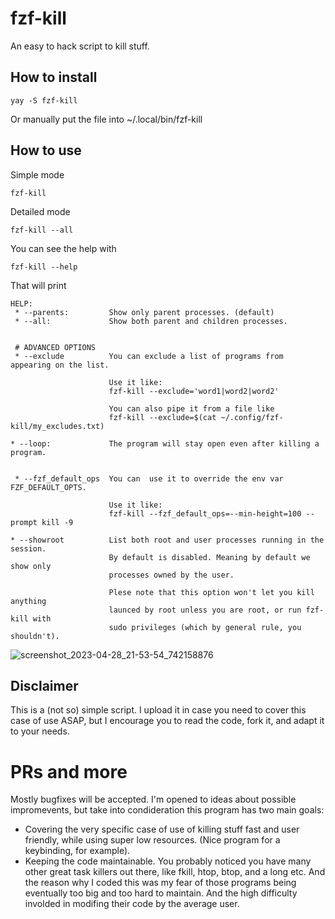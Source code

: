 # fzf-kill
An easy to hack script to kill stuff. 

## How to install

    yay -S fzf-kill

Or manually put the file into ~/.local/bin/fzf-kill

## How to use

Simple mode
    
    fzf-kill

Detailed mode

    fzf-kill --all

You can see the help with

    fzf-kill --help

That will print

```
HELP:
 * --parents:         Show only parent processes. (default)
 * --all:             Show both parent and children processes.


 # ADVANCED OPTIONS
 * --exclude          You can exclude a list of programs from appearing on the list.
                      
                      Use it like:
                      fzf-kill --exclude='word1|word2|word2'

                      You can also pipe it from a file like
                      fzf-kill --exclude=$(cat ~/.config/fzf-kill/my_excludes.txt)

* --loop:             The program will stay open even after killing a program.


 * --fzf_default_ops  You can  use it to override the env var FZF_DEFAULT_OPTS.
                     
                      Use it like:
                      fzf-kill --fzf_default_ops=--min-height=100 --prompt kill -9 

* --showroot          List both root and user processes running in the session.
                      By default is disabled. Meaning by default we show only 
                      processes owned by the user. 

                      Plese note that this option won't let you kill anything
                      launced by root unless you are root, or run fzf-kill with
                      sudo privileges (which by general rule, you shouldn't).
```

![screenshot_2023-04-28_21-53-54_742158876](https://user-images.githubusercontent.com/3357792/235240651-2d20db69-88f8-410e-aca2-d40e34934068.png)

## Disclaimer
This is a (not so) simple script. I upload it in case you need to cover this case of use ASAP, but I encourage you to read the code, fork it, and adapt it to your needs.

# PRs and more
Mostly bugfixes will be accepted. I'm opened to ideas about possible impromevents, but take into condideration this program has two main goals: 

* Covering the very specific case of use of killing stuff fast and user friendly, while using super low resources. (Nice program for a keybinding, for example).
* Keeping the code maintainable. You probably noticed you have many other great task killers out there, like fkill, htop, btop, and a long etc. And the reason why I coded this was my fear of those programs being eventually too big and too hard to maintain. And the high difficulty involded in modifing their code by the average user.
